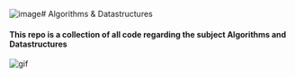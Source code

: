 ![image](https://github.com/SindreSau/AlgData_DATS2300/assets/101213882/50f41f87-e20e-4ce5-82f1-e20747aa5e04)# Algorithms & Datastructures
#### This repo is a collection of all code regarding the subject Algorithms and Datastructures

![gif]([https://media0.giphy.com/media/FuSJ5C7SSHlZCxjC6q/giphy.gif?cid=ecf05e47jga6odvsnpu5wtohykggnxubxqyvgcmsnk67jc77&ep=v1_gifs_search&rid=giphy.gif&ct=g.gif](https://media0.giphy.com/media/FuSJ5C7SSHlZCxjC6q/giphy.gif?cid=ecf05e47jga6odvsnpu5wtohykggnxubxqyvgcmsnk67jc77&ep=v1_gifs_search&rid=giphy.gif&ct=g)https://media0.giphy.com/media/FuSJ5C7SSHlZCxjC6q/giphy.gif?cid=ecf05e47jga6odvsnpu5wtohykggnxubxqyvgcmsnk67jc77&ep=v1_gifs_search&rid=giphy.gif&ct=g.gif)
